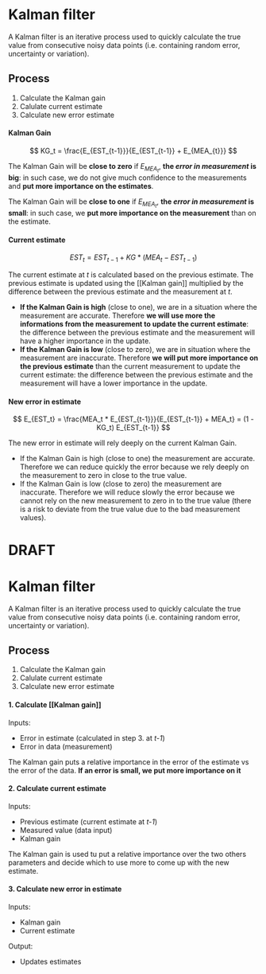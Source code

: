 # Kalman filter 
A Kalman filter is an iterative process used to quickly calculate the true value from consecutive noisy data points (i.e. containing random error, uncertainty or variation).

## Process 
1. Calculate the Kalman gain
2. Calulate current estimate
3. Calculate new error estimate

#### Kalman Gain 
$$
KG_t = \frac{E_{EST_{t-1}}}{E_{EST_{t-1}} + E_{MEA_{t}}}
$$

The Kalman Gain will be **close to zero** if $E_{MEA_t}$, **the *error in measurement* is big**: in such case, we do not give much confidence to the measurements and **put more importance on the estimates**.

The Kalman Gain will be **close to one** if $E_{MEA_t}$, **the *error in measurement* is small**: in such case, we **put more importance on the measurement** than on the estimate.

#### Current estimate 
$$
EST_t = EST_{t-1} + KG * (MEA_t - EST_{t-1})
$$

The current estimate at $t$ is calculated based on the previous estimate. The previous estimate is updated using the [[Kalman gain]] multiplied by the difference between the previous estimate and the measurement at $t$.
- **If the Kalman Gain is high** (close to one), we are in a situation where the measurement are accurate. Therefore **we will use more the informations from the measurement to update the current estimate**: the difference between the previous estimate and the measurement will have a higher importance in the update. 
- **If the Kalman Gain is low** (close to zero), we are in situation where the measurement are inaccurate. Therefore **we will put more importance on the previous estimate** than the current measurement to update the current estimate:  the difference between the previous estimate and the measurement will have a lower importance in the update.

#### New error in estimate
$$
E_{EST_t} = \frac{MEA_t * E_{EST_{t-1}}}{E_{EST_{t-1}} + MEA_t} = (1 - KG_t) E_{EST_{t-1}}
$$

The new error in estimate will rely deeply on the current Kalman Gain. 
- If the Kalman Gain is high (close to one) the measurement are accurate. Therefore we can reduce quickly the error because we rely deeply on the measurement to zero in close to the true value.
- If the Kalman Gain is low (close to zero) the measurement are inaccurate. Therefore we will reduce slowly the error because we cannot rely on the new measurement to zero in to the true value (there is a risk to deviate from the true value due to the bad measurement values).


# DRAFT
# Kalman filter
A Kalman filter is an iterative process used to quickly calculate the true value from consecutive noisy data points (i.e. containing random error, uncertainty or variation).

## Process 
1. Calculate the Kalman gain
2. Calulate current estimate
3. Calculate new error estimate


#### 1. Calculate [[Kalman gain]]
Inputs: 
- Error in estimate (calculated in step 3. at *t-1*)
- Error in data (measurement)

The Kalman gain puts a relative importance in the error of the estimate vs the error of the data. **If an error is small, we put more importance on it**


#### 2. Calculate current estimate
Inputs:
- Previous estimate (current estimate at *t-1*)
- Measured value (data input)
- Kalman gain

The Kalman gain is used tu put a relative importance over the two others parameters and decide which to use more to come up with the new estimate.

#### 3. Calculate new error in estimate
Inputs:
- Kalman gain
- Current estimate



Output:
- Updates estimates
